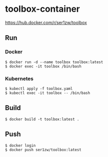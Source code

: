 # toolbox-container

https://hub.docker.com/r/ser1zw/toolbox

## Run

### Docker

```
$ docker run -d --name toolbox toolbox:latest
$ docker exec -it toolbox /bin/bash
```

### Kubernetes

```
$ kubectl apply -f toolbox.yaml
$ kubectl exec -it toolbox -- /bin/bash
```

## Build

```
$ docker build -t toolbox:latest .
```

## Push

```
$ docker login
$ docker push ser1zw/toolbox:latest
```
